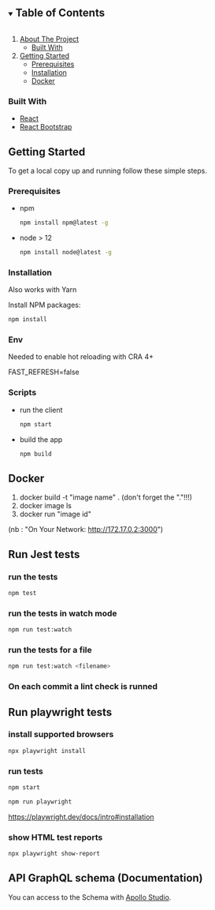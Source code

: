 <!-- TABLE OF CONTENTS -->
<details open="open">
  <summary><h2 style="display: inline-block">Table of Contents</h2></summary>
  <ol>
    <li>
      <a href="#about-the-project">About The Project</a>
      <ul>
        <li><a href="#built-with">Built With</a></li>
      </ul>
    </li>
    <li>
      <a href="#getting-started">Getting Started</a>
      <ul>
        <li><a href="#prerequisites">Prerequisites</a></li>
        <li><a href="#installation">Installation</a></li>
        <li><a href="#docker">Docker</a></li>
      </ul>
    </li>
  </ol>
</details>

### Built With

- [React](https://reactjs.org/)
- [React Bootstrap](https://react-bootstrap.github.io/)

<!-- GETTING STARTED -->

## Getting Started

To get a local copy up and running follow these simple steps.

### Prerequisites

- npm

  ```sh
  npm install npm@latest -g
  ```

- node > 12

  ```sh
  npm install node@latest -g
  ```

### Installation <br />

Also works with Yarn

Install NPM packages:

   ```sh
   npm install
   ```

<!-- ENV -->

### Env

Needed to enable hot reloading with CRA 4+ <br/>

FAST_REFRESH=false

### Scripts

- run the client

  ```sh
  npm start
  ```

- build the app

  ```sh
  npm build
  ```

## Docker

1. docker build -t "image name" . (don't forget the "."!!!)
2. docker image ls
3. docker run "image id"

(nb : "On Your Network: <http://172.17.0.2:3000>")

## Run Jest tests

### run the tests

  ```sh
  npm test
  ```

### run the tests in watch mode

  ```sh
  npm run test:watch
  ```

### run the tests for a file

  ```sh
  npm run test:watch <filename>
  ```

### On each commit a lint check is runned

## Run playwright tests

### install supported browsers

```sh
npx playwright install
```

### run tests

```sh
npm start
```

```sh
npm run playwright
```

<https://playwright.dev/docs/intro#installation>

### show HTML test reports

```sh
npx playwright show-report
```

## API GraphQL schema (Documentation)

You can access to the Schema with [Apollo Studio](https://studio.apollographql.com/).
